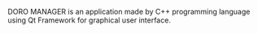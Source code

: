 DORO MANAGER is an application made by C++ programming language using Qt Framework for graphical user interface.

